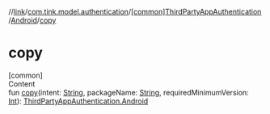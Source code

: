 //[link](../../../index.md)/[com.tink.model.authentication](../../index.md)/[[common]ThirdPartyAppAuthentication](../index.md)/[Android](index.md)/[copy](copy.md)



# copy  
[common]  
Content  
fun [copy](copy.md)(intent: [String](https://kotlinlang.org/api/latest/jvm/stdlib/kotlin/-string/index.html), packageName: [String](https://kotlinlang.org/api/latest/jvm/stdlib/kotlin/-string/index.html), requiredMinimumVersion: [Int](https://kotlinlang.org/api/latest/jvm/stdlib/kotlin/-int/index.html)): [ThirdPartyAppAuthentication.Android](index.md)  



